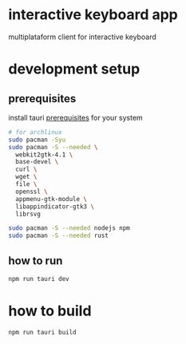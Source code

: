 # interactive keyboard app
multiplataform client for interactive keyboard

# development setup
## prerequisites
install tauri [prerequisites](https://v2.tauri.app/es/start/prerequisites/) for your system

```bash
# for archlinux
sudo pacman -Syu
sudo pacman -S --needed \
  webkit2gtk-4.1 \
  base-devel \
  curl \
  wget \
  file \
  openssl \
  appmenu-gtk-module \
  libappindicator-gtk3 \
  librsvg

sudo pacman -S --needed nodejs npm 
sudo pacman -S --needed rust
```

## how to run 
```bash
npm run tauri dev
```

# how to build
```bash
npm run tauri build
```

